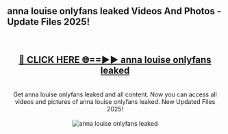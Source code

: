 <h2>anna louise onlyfans leaked Videos And Photos - Update Files 2025!</h2>
<br>
<div align="center">
<h2><a href="https://top-ai-tools.click/QrbHav" rel="nofollow">🔴 CLICK HERE 🌐==►► anna louise onlyfans leaked</a></h2>
<br>
Get anna louise onlyfans leaked and all content. Now you can access all videos and pictures of anna louise onlyfans leaked. New Updated Files 2025!
<br>
<br>
<a href="https://top-ai-tools.click/QrbHav" rel="nofollow" data-target="animated-image.originalLink"><img src="https://i.ibb.co.com/WyWwxjT/player-gif2.gif" alt="anna louise onlyfans leaked" style="max-width: 100%; display: inline-block;" data-target="animated-image.originalImage"></a>
</div>
<br>
